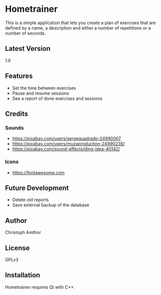 # Hometrainer

This is a simple application that lets you create a plan of exercises that are defined by a name, a description and either a number of repetitions or a number of seconds.

## Latest Version
1.0

## Features

- Set the time between exercises
- Pause and resume sessions
- See a report of done exercises and sessions

## Credits

### Sounds
 - https://pixabay.com/users/sergequadrado-24990007
 - https://pixabay.com/users/muzaproduction-24990238/
 - https://pixabay.com/sound-effects/ding-idea-40142/

### Icons
 - https://fontawesome.com

## Future Development
- Delete old reports
- Save external backup of the database

## Author

Christoph Amthor

## License

GPLv3

## Installation

Hometrainer requires Qt with C++.
